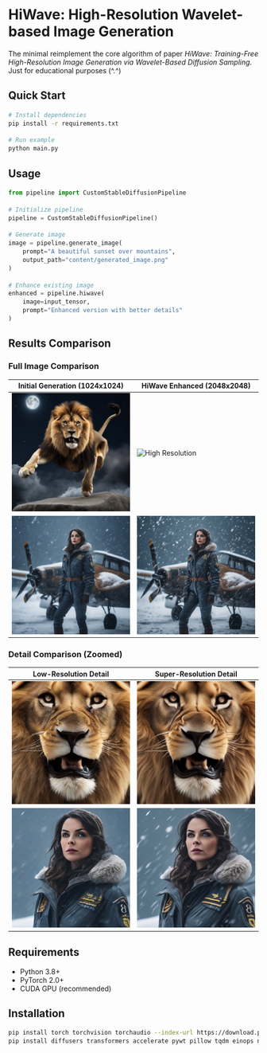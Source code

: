 # HiWave: High-Resolution Wavelet-based Image Generation

The minimal reimplement the core algorithm of paper *HiWave: Training-Free High-Resolution Image Generation via Wavelet-Based Diffusion Sampling*. Just for educational purposes (^.^)

## Quick Start

```bash
# Install dependencies
pip install -r requirements.txt

# Run example
python main.py
```

## Usage

```python
from pipeline import CustomStableDiffusionPipeline

# Initialize pipeline
pipeline = CustomStableDiffusionPipeline()

# Generate image
image = pipeline.generate_image(
    prompt="A beautiful sunset over mountains",
    output_path="content/generated_image.png"
)

# Enhance existing image
enhanced = pipeline.hiwave(
    image=input_tensor,
    prompt="Enhanced version with better details"
)
```

## Results Comparison

### Full Image Comparison
| Initial Generation (1024x1024) | HiWave Enhanced (2048x2048) |
|-------------------|-----------------|
| ![Initial Generated](content/initial_generated_image.png) | ![High Resolution](content/high_resolution_landscape.png) |
| ![Initial Generated](content/initial_generated_image_1.png) | ![High Resolution](content/high_resolution_landscape_1.png) |

### Detail Comparison (Zoomed)
| Low-Resolution Detail | Super-Resolution Detail |
|----------------------|------------------------|
| ![LR Zoomed](content/lr_zoomed.png) | ![SR Zoomed](content/sr_zoomed.png) |
| ![LR Zoomed](content/lr_zoomed_1.png) | ![SR Zoomed](content/sr_zoomed_1.png) |

## Requirements

- Python 3.8+
- PyTorch 2.0+
- CUDA GPU (recommended)

## Installation

```bash
pip install torch torchvision torchaudio --index-url https://download.pytorch.org/whl/cu118
pip install diffusers transformers accelerate pywt pillow tqdm einops numpy matplotlib
```
